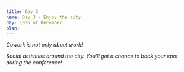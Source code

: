 ```yaml
---
title: Day 3
name: Day 3 - Enjoy the city
day: 10th of December
plan:
---
```

*Cowork is not only about work!*

*Social activities around the city. You'll get a chance to book your spot during the conference!*
